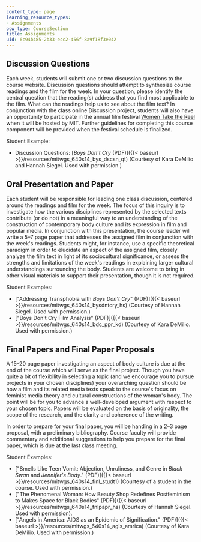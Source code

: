 ```yaml
---
content_type: page
learning_resource_types:
- Assignments
ocw_type: CourseSection
title: Assignments
uid: 6c94b485-2b33-ecc2-456f-8a9f18f3e042
---
```


Discussion Questions
--------------------

Each week, students will submit one or two discussion questions to the course website. Discussion questions should attempt to synthesize course readings and the film for the week. In your question, please identify the central question that the reading(s) address that you find most applicable to the film. What can the readings help us to see about the film text? In conjunction with the class online Discussion project, students will also have an opportunity to participate in the annual film festival [Women Take the Reel](http://studentlife.mit.edu/women/programs/womentakethereel) when it will be hosted by MIT. Further guidelines for completing this course component will be provided when the festival schedule is finalized.

Student Example:

*   Discussion Questions: [_Boys Don’t Cry_ (PDF)]({{< baseurl >}}/resources/mitwgs_640s14_bys_dscsn_qt) (Courtesy of Kara DeMilio and Hannah Siegel. Used with permission.)

Oral Presentation and Paper
---------------------------

Each student will be responsible for leading one class discussion, centered around the readings and film for the week. The focus of this inquiry is to investigate how the various disciplines represented by the selected texts contribute (or do not) in a meaningful way to an understanding of the construction of contemporary body culture and its expression in film and popular media. In conjunction with this presentation, the course leader will write a 5–7 page paper that addresses the assigned film in conjunction with the week's readings. Students might, for instance, use a specific theoretical paradigm in order to elucidate an aspect of the assigned film, closely analyze the film text in light of its sociocultural significance, or assess the strengths and limitations of the week's readings in explaining larger cultural understandings surrounding the body. Students are welcome to bring in other visual materials to support their presentation, though it is not required.

Student Examples:

*   ["Addressing Transphobia with _Boys Don’t Cry_" (PDF)]({{< baseurl >}}/resources/mitwgs_640s14_bysdntcry_hs) (Courtesy of Hannah Siegel. Used with permission.)
*   ["Boys Don't Cry Film Analysis" (PDF)]({{< baseurl >}}/resources/mitwgs_640s14_bdc_ppr_kd) (Courtesy of Kara DeMilio. Used with permission.)

Final Papers and Final Paper Proposals
--------------------------------------

A 15–20 page paper investigating an aspect of body culture is due at the end of the course which will serve as the final project. Though you have quite a bit of flexibility in selecting a topic (and we encourage you to pursue projects in your chosen disciplines) your overarching question should be how a film and its related media texts speak to the course's focus on feminist media theory and cultural constructions of the woman's body. The point will be for you to advance a well-developed argument with respect to your chosen topic. Papers will be evaluated on the basis of originality, the scope of the research, and the clarity and coherence of the writing.

In order to prepare for your final paper, you will be handing in a 2–3 page proposal, with a preliminary bibliography. Course faculty will provide commentary and additional suggestions to help you prepare for the final paper, which is due at the last class meeting.

Student Examples:

*   ["Smells Like Teen Vomit: Abjection, Unruliness, and Genre in _Black Swan_ and _Jennifer's Body_." (PDF)]({{< baseurl >}}/resources/mitwgs_640s14_finl_studt1) (Courtesy of a student in the course. Used with permission.)
*   ["The Phenomenal Woman: How Beauty Shop Redefines Postfeminism to Makes Space for Black Bodies" (PDF)]({{< baseurl >}}/resources/mitwgs_640s14_fnlpapr_hs) (Courtesy of Hannah Siegel. Used with permission).
*   ["Angels in America: AIDS as an Epidemic of Signification." (PDF)]({{< baseurl >}}/resources/mitwgs_640s14_agls_amrica) (Courtesy of Kara DeMilio. Used with permission.)